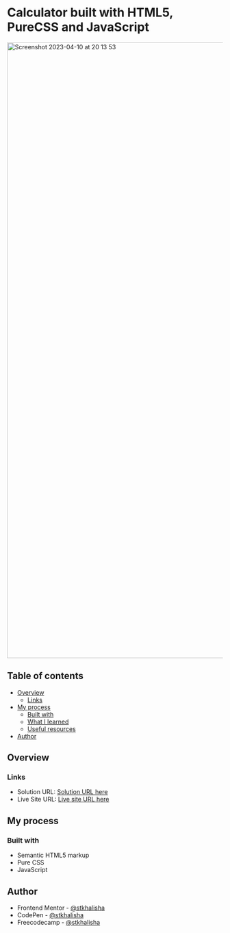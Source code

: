 # Calculator built with HTML5, PureCSS and JavaScript

<img width="1439" alt="Screenshot 2023-04-10 at 20 13 53" src="https://user-images.githubusercontent.com/60285814/230908656-3b6cd4e5-25cf-4ad5-abd1-1986f839d636.png">

## Table of contents

- [Overview](#overview)
  - [Links](#links)
- [My process](#my-process)
  - [Built with](#built-with)
  - [What I learned](#what-i-learned)
  - [Useful resources](#useful-resources)
- [Author](#author)

## Overview

### Links

- Solution URL: [Solution URL here](https://github.com/stkhalisha/calculator-blue-theme)
- Live Site URL: [Live site URL here](stkhalisha-calculator-blue-theme.vercel.app)

## My process

### Built with

- Semantic HTML5 markup
- Pure CSS
- JavaScript

## Author

- Frontend Mentor - [@stkhalisha](https://www.frontendmentor.io/profile/stkhalisha)
- CodePen - [@stkhalisha](https://codepen.io/stkhalisha)
- Freecodecamp - [@stkhalisha](https://www.freecodecamp.org/stkhalisha)
